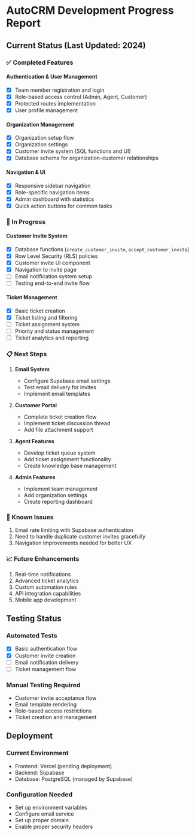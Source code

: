 # AutoCRM Development Progress Report

## Current Status (Last Updated: 2024)

### ✅ Completed Features

#### Authentication & User Management
- [x] Team member registration and login
- [x] Role-based access control (Admin, Agent, Customer)
- [x] Protected routes implementation
- [x] User profile management

#### Organization Management
- [x] Organization setup flow
- [x] Organization settings
- [x] Customer invite system (SQL functions and UI)
- [x] Database schema for organization-customer relationships

#### Navigation & UI
- [x] Responsive sidebar navigation
- [x] Role-specific navigation items
- [x] Admin dashboard with statistics
- [x] Quick action buttons for common tasks

### 🚧 In Progress

#### Customer Invite System
- [x] Database functions (`create_customer_invite`, `accept_customer_invite`)
- [x] Row Level Security (RLS) policies
- [x] Customer invite UI component
- [x] Navigation to invite page
- [ ] Email notification system setup
- [ ] Testing end-to-end invite flow

#### Ticket Management
- [x] Basic ticket creation
- [x] Ticket listing and filtering
- [ ] Ticket assignment system
- [ ] Priority and status management
- [ ] Ticket analytics and reporting

### 📋 Next Steps

1. **Email System**
   - Configure Supabase email settings
   - Test email delivery for invites
   - Implement email templates

2. **Customer Portal**
   - Complete ticket creation flow
   - Implement ticket discussion thread
   - Add file attachment support

3. **Agent Features**
   - Develop ticket queue system
   - Add ticket assignment functionality
   - Create knowledge base management

4. **Admin Features**
   - Implement team management
   - Add organization settings
   - Create reporting dashboard

### 🐛 Known Issues

1. Email rate limiting with Supabase authentication
2. Need to handle duplicate customer invites gracefully
3. Navigation improvements needed for better UX

### 📈 Future Enhancements

1. Real-time notifications
2. Advanced ticket analytics
3. Custom automation rules
4. API integration capabilities
5. Mobile app development

## Testing Status

### Automated Tests
- [x] Basic authentication flow
- [x] Customer invite creation
- [ ] Email notification delivery
- [ ] Ticket management flow

### Manual Testing Required
- Customer invite acceptance flow
- Email template rendering
- Role-based access restrictions
- Ticket creation and management

## Deployment

### Current Environment
- Frontend: Vercel (pending deployment)
- Backend: Supabase
- Database: PostgreSQL (managed by Supabase)

### Configuration Needed
- Set up environment variables
- Configure email service
- Set up proper domain
- Enable proper security headers 